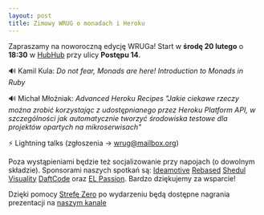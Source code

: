 ```yaml
---
layout: post
title: Zimowy WRUG o monadach i Heroku
---
```


Zapraszamy na noworoczną edycję WRUGa!
Start w **środę 20 lutego** o **18:30** w [HubHub](https://www.hubhub.com/pl/warszawa-postepu14/) przy ulicy **Postępu 14**.

🔊 Kamil Kula: _Do not fear, Monads are here! Introduction to Monads in Ruby_

🔊 Michał Młoźniak: _Advanced Heroku Recipes_
_"Jakie ciekawe rzeczy można zrobić korzystając z udostępnianego przez Heroku Platform API,
 w szczególności jak automatycznie tworzyć środowiska testowe dla projektów opartych na mikroserwisach"_

⚡ Lightning talks (zgłoszenia → <a href="mailto:wrug@mailbox.org">wrug@mailbox.org</a>)

Poza wystąpieniami będzie też socjalizowanie przy napojach (o dowolnym składzie).
Sponsorami naszych spotkań są:
[Ideamotive](https://ideamotive.co/)
[Rebased](https://rebased.pl/)
[Shedul](https://www.shedul.com/)
[Visuality](http://www.visuality.pl/)
[DaftCode](https://daftcode.pl/) oraz
[EL Passion](https://www.elpassion.com/).
Bardzo dziękujemy za wsparcie!

Dzięki pomocy [Strefę Zero](https://www.facebook.com/strefazero.media/)
po wydarzeniu będą dostępne nagrania prezentacji na [naszym kanale](https://www.youtube.com/channel/UCfpVS9gIDwdJETGsBZSm5Xw)

